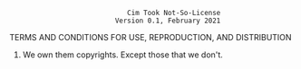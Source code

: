                                  Cim Took Not-So-License
							  Version 0.1, February 2021
                        

   TERMS AND CONDITIONS FOR USE, REPRODUCTION, AND DISTRIBUTION

   1. We own them copyrights. Except those that we don't.
